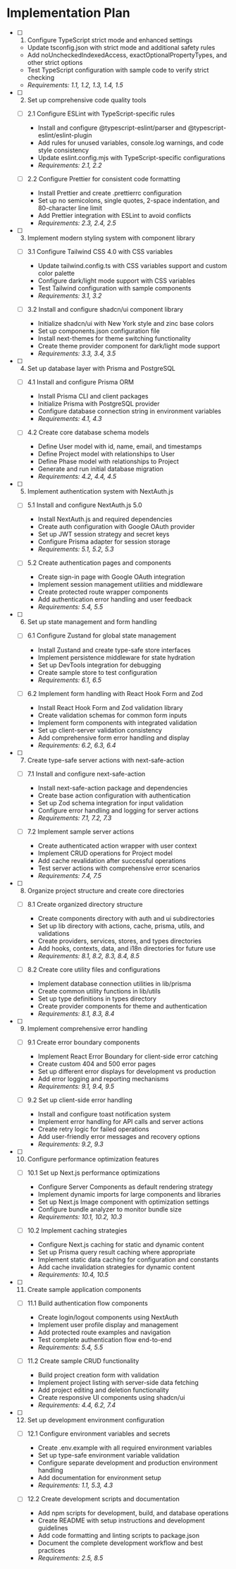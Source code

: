 # Implementation Plan

- [ ] 1. Configure TypeScript strict mode and enhanced settings

  - Update tsconfig.json with strict mode and additional safety rules
  - Add noUncheckedIndexedAccess, exactOptionalPropertyTypes, and other strict options
  - Test TypeScript configuration with sample code to verify strict checking
  - _Requirements: 1.1, 1.2, 1.3, 1.4, 1.5_

- [ ] 2. Set up comprehensive code quality tools

  - [ ] 2.1 Configure ESLint with TypeScript-specific rules

    - Install and configure @typescript-eslint/parser and @typescript-eslint/eslint-plugin
    - Add rules for unused variables, console.log warnings, and code style consistency
    - Update eslint.config.mjs with TypeScript-specific configurations
    - _Requirements: 2.1, 2.2_

  - [ ] 2.2 Configure Prettier for consistent code formatting
    - Install Prettier and create .prettierrc configuration
    - Set up no semicolons, single quotes, 2-space indentation, and 80-character line limit
    - Add Prettier integration with ESLint to avoid conflicts
    - _Requirements: 2.3, 2.4, 2.5_

- [ ] 3. Implement modern styling system with component library

  - [ ] 3.1 Configure Tailwind CSS 4.0 with CSS variables

    - Update tailwind.config.ts with CSS variables support and custom color palette
    - Configure dark/light mode support with CSS variables
    - Test Tailwind configuration with sample components
    - _Requirements: 3.1, 3.2_

  - [ ] 3.2 Install and configure shadcn/ui component library
    - Initialize shadcn/ui with New York style and zinc base colors
    - Set up components.json configuration file
    - Install next-themes for theme switching functionality
    - Create theme provider component for dark/light mode support
    - _Requirements: 3.3, 3.4, 3.5_

- [ ] 4. Set up database layer with Prisma and PostgreSQL

  - [ ] 4.1 Install and configure Prisma ORM

    - Install Prisma CLI and client packages
    - Initialize Prisma with PostgreSQL provider
    - Configure database connection string in environment variables
    - _Requirements: 4.1, 4.3_

  - [ ] 4.2 Create core database schema models
    - Define User model with id, name, email, and timestamps
    - Define Project model with relationships to User
    - Define Phase model with relationships to Project
    - Generate and run initial database migration
    - _Requirements: 4.2, 4.4, 4.5_

- [ ] 5. Implement authentication system with NextAuth.js

  - [ ] 5.1 Install and configure NextAuth.js 5.0

    - Install NextAuth.js and required dependencies
    - Create auth configuration with Google OAuth provider
    - Set up JWT session strategy and secret keys
    - Configure Prisma adapter for session storage
    - _Requirements: 5.1, 5.2, 5.3_

  - [ ] 5.2 Create authentication pages and components
    - Create sign-in page with Google OAuth integration
    - Implement session management utilities and middleware
    - Create protected route wrapper components
    - Add authentication error handling and user feedback
    - _Requirements: 5.4, 5.5_

- [ ] 6. Set up state management and form handling

  - [ ] 6.1 Configure Zustand for global state management

    - Install Zustand and create type-safe store interfaces
    - Implement persistence middleware for state hydration
    - Set up DevTools integration for debugging
    - Create sample store to test configuration
    - _Requirements: 6.1, 6.5_

  - [ ] 6.2 Implement form handling with React Hook Form and Zod
    - Install React Hook Form and Zod validation library
    - Create validation schemas for common form inputs
    - Implement form components with integrated validation
    - Set up client-server validation consistency
    - Add comprehensive form error handling and display
    - _Requirements: 6.2, 6.3, 6.4_

- [ ] 7. Create type-safe server actions with next-safe-action

  - [ ] 7.1 Install and configure next-safe-action

    - Install next-safe-action package and dependencies
    - Create base action configuration with authentication
    - Set up Zod schema integration for input validation
    - Configure error handling and logging for server actions
    - _Requirements: 7.1, 7.2, 7.3_

  - [ ] 7.2 Implement sample server actions
    - Create authenticated action wrapper with user context
    - Implement CRUD operations for Project model
    - Add cache revalidation after successful operations
    - Test server actions with comprehensive error scenarios
    - _Requirements: 7.4, 7.5_

- [ ] 8. Organize project structure and create core directories

  - [ ] 8.1 Create organized directory structure

    - Create components directory with auth and ui subdirectories
    - Set up lib directory with actions, cache, prisma, utils, and validations
    - Create providers, services, stores, and types directories
    - Add hooks, contexts, data, and i18n directories for future use
    - _Requirements: 8.1, 8.2, 8.3, 8.4, 8.5_

  - [ ] 8.2 Create core utility files and configurations
    - Implement database connection utilities in lib/prisma
    - Create common utility functions in lib/utils
    - Set up type definitions in types directory
    - Create provider components for theme and authentication
    - _Requirements: 8.1, 8.3, 8.4_

- [ ] 9. Implement comprehensive error handling

  - [ ] 9.1 Create error boundary components

    - Implement React Error Boundary for client-side error catching
    - Create custom 404 and 500 error pages
    - Set up different error displays for development vs production
    - Add error logging and reporting mechanisms
    - _Requirements: 9.1, 9.4, 9.5_

  - [ ] 9.2 Set up client-side error handling
    - Install and configure toast notification system
    - Implement error handling for API calls and server actions
    - Create retry logic for failed operations
    - Add user-friendly error messages and recovery options
    - _Requirements: 9.2, 9.3_

- [ ] 10. Configure performance optimization features

  - [ ] 10.1 Set up Next.js performance optimizations

    - Configure Server Components as default rendering strategy
    - Implement dynamic imports for large components and libraries
    - Set up Next.js Image component with optimization settings
    - Configure bundle analyzer to monitor bundle size
    - _Requirements: 10.1, 10.2, 10.3_

  - [ ] 10.2 Implement caching strategies
    - Configure Next.js caching for static and dynamic content
    - Set up Prisma query result caching where appropriate
    - Implement static data caching for configuration and constants
    - Add cache invalidation strategies for dynamic content
    - _Requirements: 10.4, 10.5_

- [ ] 11. Create sample application components

  - [ ] 11.1 Build authentication flow components

    - Create login/logout components using NextAuth
    - Implement user profile display and management
    - Add protected route examples and navigation
    - Test complete authentication flow end-to-end
    - _Requirements: 5.4, 5.5_

  - [ ] 11.2 Create sample CRUD functionality
    - Build project creation form with validation
    - Implement project listing with server-side data fetching
    - Add project editing and deletion functionality
    - Create responsive UI components using shadcn/ui
    - _Requirements: 4.4, 6.2, 7.4_

- [ ] 12. Set up development environment configuration

  - [ ] 12.1 Configure environment variables and secrets

    - Create .env.example with all required environment variables
    - Set up type-safe environment variable validation
    - Configure separate development and production environment handling
    - Add documentation for environment setup
    - _Requirements: 1.1, 5.3, 4.3_

  - [ ] 12.2 Create development scripts and documentation
    - Add npm scripts for development, build, and database operations
    - Create README with setup instructions and development guidelines
    - Add code formatting and linting scripts to package.json
    - Document the complete development workflow and best practices
    - _Requirements: 2.5, 8.5_
